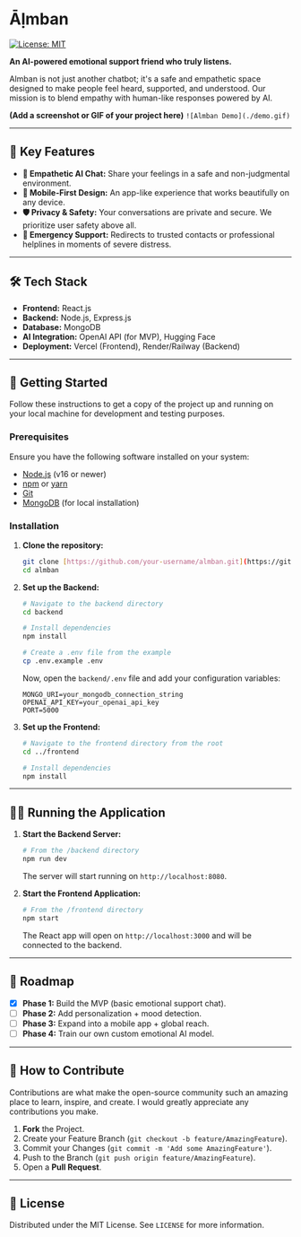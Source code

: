 # Āḷmban

[![License: MIT](https://img.shields.io/badge/License-MIT-yellow.svg)](https://opensource.org/licenses/MIT)

**An AI-powered emotional support friend who truly listens.**

Almban is not just another chatbot; it's a safe and empathetic space designed to make people feel heard, supported, and understood. Our mission is to blend empathy with human-like responses powered by AI.

**(Add a screenshot or GIF of your project here)**
`![Almban Demo](./demo.gif)`

---

## 🌟 Key Features

* **💬 Empathetic AI Chat:** Share your feelings in a safe and non-judgmental environment.
* **📱 Mobile-First Design:** An app-like experience that works beautifully on any device.
* **🛡️ Privacy & Safety:** Your conversations are private and secure. We prioritize user safety above all.
* **🚨 Emergency Support:** Redirects to trusted contacts or professional helplines in moments of severe distress.

---

## 🛠️ Tech Stack

* **Frontend:** React.js
* **Backend:** Node.js, Express.js
* **Database:** MongoDB
* **AI Integration:** OpenAI API (for MVP), Hugging Face
* **Deployment:** Vercel (Frontend), Render/Railway (Backend)

---

## 🚀 Getting Started

Follow these instructions to get a copy of the project up and running on your local machine for development and testing purposes.

### Prerequisites

Ensure you have the following software installed on your system:
* [Node.js](https://nodejs.org/) (v16 or newer)
* [npm](https://www.npmjs.com/) or [yarn](https://yarnpkg.com/)
* [Git](https://git-scm.com/)
* [MongoDB](https://www.mongodb.com/try/download/community) (for local installation)

### Installation

1.  **Clone the repository:**
    ```bash
    git clone [https://github.com/your-username/almban.git](https://github.com/your-username/almban.git)
    cd almban
    ```

2.  **Set up the Backend:**
    ```bash
    # Navigate to the backend directory
    cd backend

    # Install dependencies
    npm install

    # Create a .env file from the example
    cp .env.example .env
    ```
    Now, open the `backend/.env` file and add your configuration variables:
    ```env
    MONGO_URI=your_mongodb_connection_string
    OPENAI_API_KEY=your_openai_api_key
    PORT=5000
    ```

3.  **Set up the Frontend:**
    ```bash
    # Navigate to the frontend directory from the root
    cd ../frontend

    # Install dependencies
    npm install
    ```

---

## 🏃‍♂️ Running the Application

1.  **Start the Backend Server:**
    ```bash
    # From the /backend directory
    npm run dev
    ```
    The server will start running on `http://localhost:8080`.

2.  **Start the Frontend Application:**
    ```bash
    # From the /frontend directory
    npm start
    ```
    The React app will open on `http://localhost:3000` and will be connected to the backend.

---

## 📅 Roadmap

-   [x] **Phase 1:** Build the MVP (basic emotional support chat).
-   [ ] **Phase 2:** Add personalization + mood detection.
-   [ ] **Phase 3:** Expand into a mobile app + global reach.
-   [ ] **Phase 4:** Train our own custom emotional AI model.

---

## 🤝 How to Contribute

Contributions are what make the open-source community such an amazing place to learn, inspire, and create. I would greatly appreciate any contributions you make.

1.  **Fork** the Project.
2.  Create your Feature Branch (`git checkout -b feature/AmazingFeature`).
3.  Commit your Changes (`git commit -m 'Add some AmazingFeature'`).
4.  Push to the Branch (`git push origin feature/AmazingFeature`).
5.  Open a **Pull Request**.

---

## 📄 License

Distributed under the MIT License. See `LICENSE` for more information.
